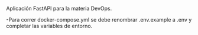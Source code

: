 Aplicación FastAPI para la materia DevOps.

-Para correr docker-compose.yml se debe renombrar .env.example a .env y completar las variables de entorno.


